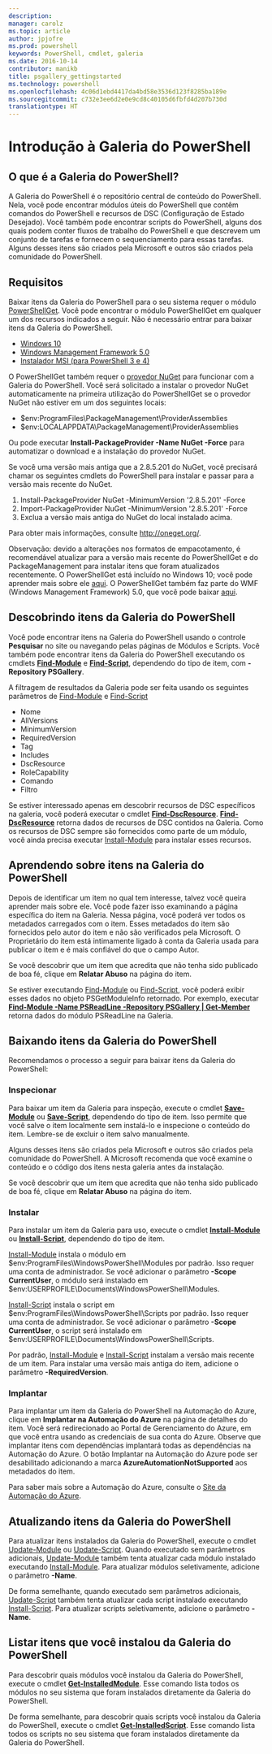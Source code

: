 ```yaml
---
description: 
manager: carolz
ms.topic: article
author: jpjofre
ms.prod: powershell
keywords: PowerShell, cmdlet, galeria
ms.date: 2016-10-14
contributor: manikb
title: psgallery_gettingstarted
ms.technology: powershell
ms.openlocfilehash: 4c06d1ebd4417da4bd58e3536d123f8285ba189e
ms.sourcegitcommit: c732e3ee6d2e0e9cd8c40105d6fbfd4d207b730d
translationtype: HT
---
```

# <a name="get-started-with-the-powershell-gallery"></a>Introdução à Galeria do PowerShell

## <a name="what-is-the-powershell-gallery"></a>O que é a Galeria do PowerShell?

A Galeria do PowerShell é o repositório central de conteúdo do PowerShell.
Nela, você pode encontrar módulos úteis do PowerShell que contêm comandos do PowerShell e recursos de DSC (Configuração de Estado Desejado). Você também pode encontrar scripts do PowerShell, alguns dos quais podem conter fluxos de trabalho do PowerShell e que descrevem um conjunto de tarefas e fornecem o sequenciamento para essas tarefas.
Alguns desses itens são criados pela Microsoft e outros são criados pela comunidade do PowerShell.

## <a name="requirements"></a>Requisitos

Baixar itens da Galeria do PowerShell para o seu sistema requer o módulo [PowerShellGet](http://go.microsoft.com/fwlink/?LinkID=760387&clcid=0x409). Você pode encontrar o módulo PowerShellGet em qualquer um dos recursos indicados a seguir. Não é necessário entrar para baixar itens da Galeria do PowerShell.

-   [Windows 10](http://go.microsoft.com/fwlink/?LinkID=624830&clcid=0x409)
-   [Windows Management Framework 5.0](http://go.microsoft.com/fwlink/?LinkId=398175)
-   [Instalador MSI (para PowerShell 3 e 4)](http://go.microsoft.com/fwlink/?LinkID=746217&clcid=0x409)

O PowerShellGet também requer o [provedor NuGet](http://go.microsoft.com/fwlink/?LinkId=722208) para funcionar com a Galeria do PowerShell. Você será solicitado a instalar o provedor NuGet automaticamente na primeira utilização do PowerShellGet se o provedor NuGet não estiver em um dos seguintes locais:

-   $env:ProgramFiles\\PackageManagement\\ProviderAssemblies
-   $env:LOCALAPPDATA\\PackageManagement\\ProviderAssemblies

Ou pode executar **Install-PackageProvider -Name NuGet -Force** para automatizar o download e a instalação do provedor NuGet.

  
Se você uma versão mais antiga que a 2.8.5.201 do NuGet, você precisará chamar os seguintes cmdlets do PowerShell para instalar e passar para a versão mais recente do NuGet.

1.  Install-PackageProvider NuGet -MinimumVersion '2.8.5.201' -Force
2.  Import-PackageProvider NuGet -MinimumVersion '2.8.5.201' -Force
3.  Exclua a versão mais antiga do NuGet do local instalado acima.

Para obter mais informações, consulte <http://oneget.org/>.

  
Observação: devido a alterações nos formatos de empacotamento, é recomendável atualizar para a versão mais recente do PowerShellGet e do PackageManagement para instalar itens que foram atualizados recentemente. O PowerShellGet está incluído no Windows 10; você pode aprender mais sobre ele [aqui](http://go.microsoft.com/fwlink/?LinkID=624830&clcid=0x409).
O PowerShellGet também faz parte do WMF (Windows Management Framework) 5.0, que você pode baixar [aqui](http://go.microsoft.com/fwlink/?LinkId=398175).

## <a name="discovering-items-from-the-powershell-gallery"></a>Descobrindo itens da Galeria do PowerShell

Você pode encontrar itens na Galeria do PowerShell usando o controle **Pesquisar** no site ou navegando pelas páginas de Módulos e Scripts. Você também pode encontrar itens da Galeria do PowerShell executando os cmdlets [**Find-Module**](http://go.microsoft.com/fwlink/?LinkID=760387&clcid=0x409) e [**Find-Script**](http://go.microsoft.com/fwlink/?LinkID=760387&clcid=0x409), dependendo do tipo de item, com **-Repository PSGallery**.

A filtragem de resultados da Galeria pode ser feita usando os seguintes parâmetros de [Find-Module](http://go.microsoft.com/fwlink/?LinkID=760387&clcid=0x409) e [Find-Script](http://go.microsoft.com/fwlink/?LinkID=760387&clcid=0x409)

- Nome
- AllVersions
- MinimumVersion
- RequiredVersion
- Tag
- Includes
- DscResource
- RoleCapability
- Comando
- Filtro

Se estiver interessado apenas em descobrir recursos de DSC específicos na galeria, você poderá executar o cmdlet [**Find-DscResource**](http://go.microsoft.com/fwlink/?LinkID=760387&clcid=0x409).
[**Find-DscResource**](http://go.microsoft.com/fwlink/?LinkID=760387&clcid=0x409) retorna dados de recursos de DSC contidos na Galeria. Como os recursos de DSC sempre são fornecidos como parte de um módulo, você ainda precisa executar [Install-Module](http://go.microsoft.com/fwlink/?LinkID=760387&clcid=0x409) para instalar esses recursos.

## <a name="learning-about-items-in-the-powershell-gallery"></a>Aprendendo sobre itens na Galeria do PowerShell

Depois de identificar um item no qual tem interesse, talvez você queira aprender mais sobre ele. Você pode fazer isso examinando a página específica do item na Galeria. Nessa página, você poderá ver todos os metadados carregados com o item. Esses metadados do item são fornecidos pelo autor do item e não são verificados pela Microsoft. O Proprietário do item está intimamente ligado à conta da Galeria usada para publicar o item e é mais confiável do que o campo Autor.

Se você descobrir que um item que acredita que não tenha sido publicado de boa fé, clique em **Relatar Abuso** na página do item.

Se estiver executando [Find-Module](http://go.microsoft.com/fwlink/?LinkID=760387&clcid=0x409) ou [Find-Script](http://go.microsoft.com/fwlink/?LinkID=760387&clcid=0x409), você poderá exibir esses dados no objeto PSGetModuleInfo retornado. Por exemplo, executar [**Find-Module -Name PSReadLine -Repository PSGallery | Get-Member**](http://go.microsoft.com/fwlink/?LinkID=760387&clcid=0x409) retorna dados do módulo PSReadLine na Galeria.

## <a name="downloading-items-from-the-powershell-gallery"></a>Baixando itens da Galeria do PowerShell

Recomendamos o processo a seguir para baixar itens da Galeria do PowerShell:

### <a name="inspect"></a>Inspecionar

Para baixar um item da Galeria para inspeção, execute o cmdlet [**Save-Module**](http://go.microsoft.com/fwlink/?LinkID=760387&clcid=0x409) ou [**Save-Script**](http://go.microsoft.com/fwlink/?LinkID=760387&clcid=0x409), dependendo do tipo de item. Isso permite que você salve o item localmente sem instalá-lo e inspecione o conteúdo do item. Lembre-se de excluir o item salvo manualmente.

Alguns desses itens são criados pela Microsoft e outros são criados pela comunidade do PowerShell. A Microsoft recomenda que você examine o conteúdo e o código dos itens nesta galeria antes da instalação.

Se você descobrir que um item que acredita que não tenha sido publicado de boa fé, clique em **Relatar Abuso** na página do item.

### <a name="install"></a>Instalar

Para instalar um item da Galeria para uso, execute o cmdlet [**Install-Module**](http://go.microsoft.com/fwlink/?LinkID=760387&clcid=0x409) ou [**Install-Script**](http://go.microsoft.com/fwlink/?LinkID=760387&clcid=0x409), dependendo do tipo de item.

[Install-Module](http://go.microsoft.com/fwlink/?LinkID=760387&clcid=0x409) instala o módulo em $env:ProgramFiles\\WindowsPowerShell\\Modules por padrão. Isso requer uma conta de administrador. Se você adicionar o parâmetro **-Scope CurrentUser**, o módulo será instalado em $env:USERPROFILE\\Documents\\WindowsPowerShell\\Modules.

[Install-Script](http://go.microsoft.com/fwlink/?LinkID=760387&clcid=0x409) instala o script em $env:ProgramFiles\\WindowsPowerShell\\Scripts por padrão. Isso requer uma conta de administrador. Se você adicionar o parâmetro **-Scope CurrentUser**, o script será instalado em $env:USERPROFILE\\Documents\\WindowsPowerShell\\Scripts.

Por padrão, [Install-Module](http://go.microsoft.com/fwlink/?LinkID=760387&clcid=0x409) e [Install-Script](http://go.microsoft.com/fwlink/?LinkID=760387&clcid=0x409) instalam a versão mais recente de um item. Para instalar uma versão mais antiga do item, adicione o parâmetro **-RequiredVersion**.

### <a name="deploy"></a>Implantar

Para implantar um item da Galeria do PowerShell na Automação do Azure, clique em **Implantar na Automação do Azure** na página de detalhes do item. Você será redirecionado ao Portal de Gerenciamento do Azure, em que você entra usando as credenciais de sua conta do Azure. Observe que implantar itens com dependências implantará todas as dependências na Automação do Azure. O botão Implantar na Automação do Azure pode ser desabilitado adicionando a marca **AzureAutomationNotSupported** aos metadados do item.

Para saber mais sobre a Automação do Azure, consulte o [Site da Automação do Azure](http://azure.microsoft.com/en-us/services/automation/).

## <a name="updating-items-from-the-powershell-gallery"></a>Atualizando itens da Galeria do PowerShell

Para atualizar itens instalados da Galeria do PowerShell, execute o cmdlet [Update-Module](http://go.microsoft.com/fwlink/?LinkID=760387&clcid=0x409) ou [Update-Script](http://go.microsoft.com/fwlink/?LinkID=760387&clcid=0x409). Quando executado sem parâmetros adicionais, [Update-Module](http://go.microsoft.com/fwlink/?LinkID=760387&clcid=0x409) também tenta atualizar cada módulo instalado executando [Install-Module](http://go.microsoft.com/fwlink/?LinkID=760387&clcid=0x409).
Para atualizar módulos seletivamente, adicione o parâmetro **-Name**.

De forma semelhante, quando executado sem parâmetros adicionais, [Update-Script](http://go.microsoft.com/fwlink/?LinkID=760387&clcid=0x409) também tenta atualizar cada script instalado executando [Install-Script](http://go.microsoft.com/fwlink/?LinkID=760387&clcid=0x409).
Para atualizar scripts seletivamente, adicione o parâmetro **-Name**.

## <a name="list-items-that-you-have-installed-from-the-powershell-gallery"></a>Listar itens que você instalou da Galeria do PowerShell

Para descobrir quais módulos você instalou da Galeria do PowerShell, execute o cmdlet [**Get-InstalledModule**](http://go.microsoft.com/fwlink/?LinkID=760387&clcid=0x409). Esse comando lista todos os módulos no seu sistema que foram instalados diretamente da Galeria do PowerShell.

De forma semelhante, para descobrir quais scripts você instalou da Galeria do PowerShell, execute o cmdlet [**Get-InstalledScript**](http://go.microsoft.com/fwlink/?LinkID=760387&clcid=0x409). Esse comando lista todos os scripts no seu sistema que foram instalados diretamente da Galeria do PowerShell.


